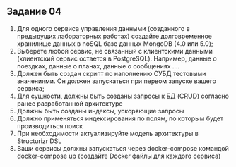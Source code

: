 ## Задание 04

1. Для одного сервиса управления данными (созданного в предыдущих лабораторных работах) создайте долговременное хранилище данных в noSQL базе данных MongoDB (4.0 или 5.0); 
2. Выберете любой сервис, не связанный с клиентскими данными (клиентский сервис остается в PostgreSQL). Например, данные о поездках, данные о планах, данные о сообщениях …. 
3. Должен быть создан скрипт по наполнению СУБД тестовыми значениями. Он должен запускаться при первом запуске вашего сервиса; 
4. Для сущности, должны быть созданы запросы к БД (CRUD) согласно ранее разработанной архитектуре 
5. Должны быть созданы индексы, ускоряющие запросы 
6. Должно применяться индексирования по полям, по которым будет производиться поиск 
7. При необходимости актуализируйте модель архитектуры в Structurizr DSL 
8. Ваши сервисы должны запускаться через docker-compose командой docker-compose up (создайте Docker файлы для каждого сервиса) 
